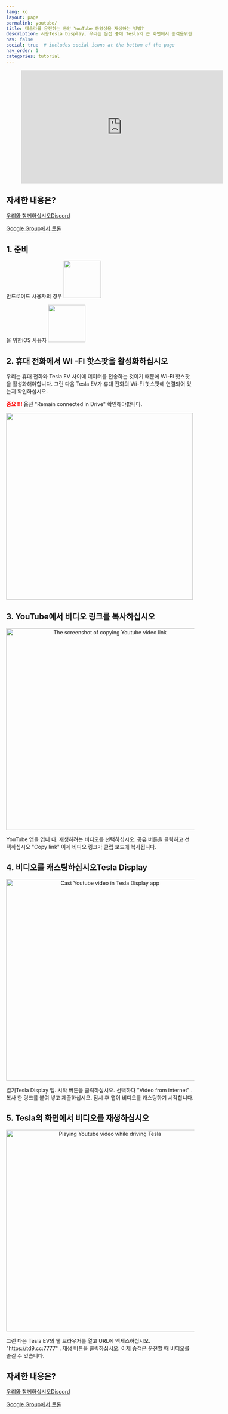 ```yaml
---
lang: ko
layout: page
permalink: youtube/
title: 테슬라를 운전하는 동안 YouTube 동영상을 재생하는 방법?
description: 사용Tesla Display, 우리는 운전 중에 Tesla의 큰 화면에서 승객을위한 YouTube 비디오를 재생할 수 있습니다.
nav: false
social: true  # includes social icons at the bottom of the page
nav_order: 1
categories: tutorial
---
```

<!-- _pages/youtube.md -->

<!-- blank line -->
<figure class= "video-container" >
  <iframe width= "540"  height= "303"  src= "https://www.youtube.com/embed/7sVn00ECFBw"  frameborder= "0"  allowfullscreen= "true" > </iframe>
</figure>
<!-- blank line -->

## 자세한 내용은?
<p> <a href = "https://discord.gg/Tvbs9uWcN9"  대상 = "_blank" > 우리와 함께하십시오Discord</a> </p>
<p> <a href = "https://groups.google.com/g/tesla-display"  대상 = "_blank" > Google Group에서 토론 </a> </p>

## 1. 준비
안드로이드 사용자의 경우
<A ID = "googleplay"  href = "https://play.google.com/store/apps/details?id=io.github.blackpill.tesladisplay&referrer=utm_source%3Dgithub%26utm_medium%3Dorganic" >
<img src= "/assets/img/google-play-badge.svg"  height= "100px" >
</a>

을 위한iOS 사용자
<A ID = "appstore"  href = "https://apps.apple.com/app/tesdisplay-screen-mirror/id6469987744" >
<img src= "/assets/img/app-store-badge.png"  height= "100px" >
</a>

## 2. 휴대 전화에서 Wi -Fi 핫스팟을 활성화하십시오
<p> 우리는 휴대 전화와 Tesla EV 사이에 데이터를 전송하는 것이기 때문에 Wi-Fi 핫스팟을 활성화해야합니다.
그런 다음 Tesla EV가 휴대 전화의 Wi-Fi 핫스팟에 연결되어 있는지 확인하십시오. </p>
<p><span style= "color: red" > <b> 중요 !!! </b></span> 옵션 "Remain connected in Drive"  확인해야합니다. </p>
<img src= "/assets/img/wifi-connected.jpg"  height= "500px" ></a>

## 3. YouTube에서 비디오 링크를 복사하십시오
<p style= "text-align: center;" >
<img src= "/assets/img/youtube-share.png"  alt= "The screenshot of copying Youtube video link"  width= "540px" >
</p>
YouTube 앱을 엽니 다.
재생하려는 비디오를 선택하십시오.
공유 버튼을 클릭하고 선택하십시오 "Copy link" 
이제 비디오 링크가 클립 보드에 복사됩니다.

## 4. 비디오를 캐스팅하십시오Tesla Display
<p style= "text-align: center;" >
<img src= "/assets/img/video-internet.jpg"  alt= "Cast Youtube video in Tesla Display app"  width= "540px" >
</p>
열기Tesla Display 앱.
시작 버튼을 클릭하십시오.
선택하다 "Video from internet" .
복사 한 링크를 붙여 넣고 제출하십시오.
잠시 후 앱이 비디오를 캐스팅하기 시작합니다.

## 5. Tesla의 화면에서 비디오를 재생하십시오
<p style= "text-align: center;" >
<img src= "/assets/img/youtube-play.jpg"  alt= "Playing Youtube video while driving Tesla"  width= "540px" >
</p>
그런 다음 Tesla EV의 웹 브라우저를 열고 URL에 액세스하십시오. "https://td9.cc:7777" .
재생 버튼을 클릭하십시오.
이제 승객은 운전할 때 비디오를 즐길 수 있습니다.

## 자세한 내용은?
<p> <a href = "https://discord.gg/Tvbs9uWcN9"  대상 = "_blank" > 우리와 함께하십시오Discord</a> </p>
<p> <a href = "https://groups.google.com/g/tesla-display"  대상 = "_blank" > Google Group에서 토론 </a> </p>

